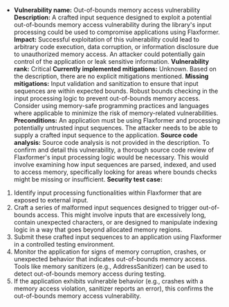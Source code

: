 - **Vulnerability name:** Out-of-bounds memory access vulnerability
**Description:** A crafted input sequence designed to exploit a potential out-of-bounds memory access vulnerability during the library's input processing could be used to compromise applications using Flaxformer.
**Impact:** Successful exploitation of this vulnerability could lead to arbitrary code execution, data corruption, or information disclosure due to unauthorized memory access. An attacker could potentially gain control of the application or leak sensitive information.
**Vulnerability rank:** Critical
**Currently implemented mitigations:** Unknown. Based on the description, there are no explicit mitigations mentioned.
**Missing mitigations:** Input validation and sanitization to ensure that input sequences are within expected bounds. Robust bounds checking in the input processing logic to prevent out-of-bounds memory access. Consider using memory-safe programming practices and languages where applicable to minimize the risk of memory-related vulnerabilities.
**Preconditions:** An application must be using Flaxformer and processing potentially untrusted input sequences. The attacker needs to be able to supply a crafted input sequence to the application.
**Source code analysis:** Source code analysis is not provided in the description. To confirm and detail this vulnerability, a thorough source code review of Flaxformer's input processing logic would be necessary. This would involve examining how input sequences are parsed, indexed, and used to access memory, specifically looking for areas where bounds checks might be missing or insufficient.
**Security test case:**
1. Identify input processing functionalities within Flaxformer that are exposed to external input.
2. Craft a series of malformed input sequences designed to trigger out-of-bounds access. This might involve inputs that are excessively long, contain unexpected characters, or are designed to manipulate indexing logic in a way that goes beyond allocated memory regions.
3. Submit these crafted input sequences to an application using Flaxformer in a controlled testing environment.
4. Monitor the application for signs of memory corruption, crashes, or unexpected behavior that indicates out-of-bounds memory access. Tools like memory sanitizers (e.g., AddressSanitizer) can be used to detect out-of-bounds memory access during testing.
5. If the application exhibits vulnerable behavior (e.g., crashes with a memory access violation, sanitizer reports an error), this confirms the out-of-bounds memory access vulnerability.